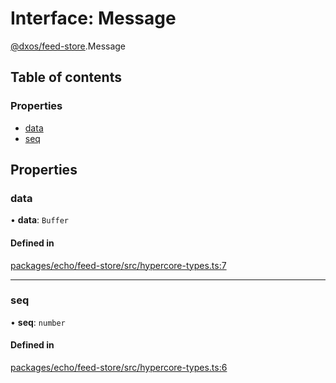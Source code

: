 # Interface: Message

[@dxos/feed-store](../modules/dxos_feed_store.md).Message

## Table of contents

### Properties

- [data](dxos_feed_store.Message.md#data)
- [seq](dxos_feed_store.Message.md#seq)

## Properties

### data

• **data**: `Buffer`

#### Defined in

[packages/echo/feed-store/src/hypercore-types.ts:7](https://github.com/dxos/dxos/blob/e3b936721/packages/echo/feed-store/src/hypercore-types.ts#L7)

___

### seq

• **seq**: `number`

#### Defined in

[packages/echo/feed-store/src/hypercore-types.ts:6](https://github.com/dxos/dxos/blob/e3b936721/packages/echo/feed-store/src/hypercore-types.ts#L6)
